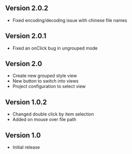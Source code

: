 ## Version 2.0.2

- Fixed encoding/decoding issue with chinese file names

## Version 2.0.1

- Fixed an onClick bug in ungrouped mode

## Version 2.0

- Create new grouped style view
- New button to switch into views
- Project configuration to select view

## Version 1.0.2

- Changed double click by item selection
- Added on mouse over file path

## Version 1.0

- Initial release
